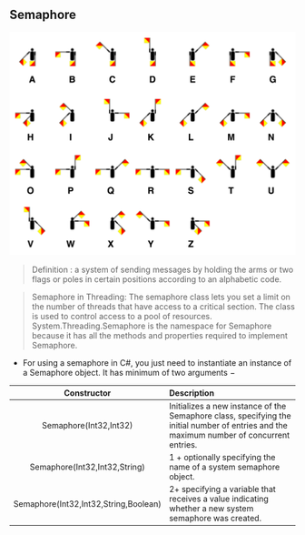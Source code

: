 ## Semaphore

![](20220625104904.png)  

> Definition : a system of sending messages by holding the arms or two flags or poles in certain positions according to an alphabetic code.

> Semaphore in Threading: The semaphore class lets you set a limit on the number of threads that have access to a critical section. The class is used to control access to a pool of resources. System.Threading.Semaphore is the namespace for Semaphore because it has all the methods and properties required to implement Semaphore.

- For using a semaphore in C#, you just need to instantiate an instance of a Semaphore object. It has minimum of two arguments −


|Constructor| Description|
|:---------:|:-----------|
|Semaphore(Int32,Int32)|Initializes a new instance of the Semaphore class, specifying the initial number of entries and the maximum number of concurrent entries.|
|Semaphore(Int32,Int32,String)|1 + optionally specifying the name of a system semaphore object.|
|Semaphore(Int32,Int32,String,Boolean)| 2+ specifying a variable that receives a value indicating whether a new system semaphore was created.|

